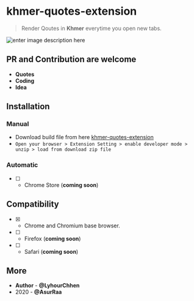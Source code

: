 # khmer-quotes-extension

> Render Qoutes in **Khmer** everytime you open new tabs.

![enter image description here](https://i.ibb.co/LR0pfGW/Screen-Shot-2020-08-18-at-1-59-43-PM.png)

## PR and Contribution are welcome

- **Quotes**
- **Coding**
- **Idea**

## Installation 

### Manual 
- Download build file from here [khmer-quotes-extension](https://github.com/LyhourChhen/khmer-quotes-extension/releases/tag/v1)
- `Open your browser > Extension Setting > enable developer mode > unzip > load from download zip file`
### Automatic
- [ ] - Chrome Store  (**coming soon**)

## Compatibility
- [x] -    Chrome and Chromium base browser.
- [ ] -    Firefox  (**coming soon**)
- [ ] -    Safari (**coming soon**)


## More 
- **Author** - **@LyhourChhen**
- 2020 - **@AsurRaa**
